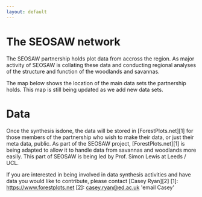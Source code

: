 ```yaml
---
layout: default
---
```


<link rel="stylesheet" href="{{ site.baseurl }}/css/MarkerCluster.css" />
<link rel="stylesheet" href="{{ site.baseurl }}/css/MarkerCluster.Default.css" />

# The SEOSAW network

The SEOSAW partnership holds plot data from accross the region. As major activity of SEOSAW is collating these data and conducting regional analyses of the structure and function of the woodlands and savannas.

The map below shows the location of the main data sets the partnership holds. This map is still being updated as we add new data sets.

<div id="leaf-map"></div>

<script src="{{ site.baseurl }}/scripts/plot_loc.js"></script>
<script src="https://unpkg.com/leaflet@1.2.0/dist/leaflet.js"
	integrity="sha512-lInM/apFSqyy1o6s89K4iQUKg6ppXEgsVxT35HbzUupEVRh2Eu9Wdl4tHj7dZO0s1uvplcYGmt3498TtHq+log=="
	crossorigin=""></script>
<script src="{{ site.baseurl }}/scripts/leaf-map.js"></script>
<script src="{{ site.baseurl }}/scripts/leaflet.markercluster-src.js"></script>


# Data

Once the synthesis isdone, the data will be stored in [ForestPlots.net][1] for those members of the partnership who wish to make their data, or just their meta data, public. As part of the SEOSAW project, [ForestPlots.net][1] is being adapted to allow it to handle data from savannas and woodlands more easily. This part of SEOSAW is being led by Prof. Simon Lewis at Leeds / UCL.

If you are interested in being involved in data synthesis activities and have data you would like to contribute, please contact [Casey Ryan][2]
[1]: https://www.forestplots.net
[2]: casey.ryan@ed.ac.uk 'email Casey'